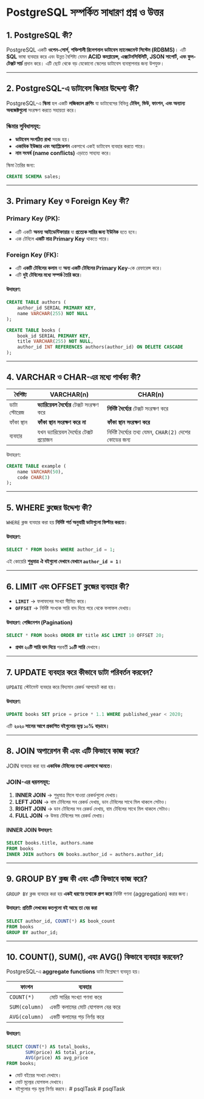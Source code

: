# PostgreSQL সম্পর্কিত সাধারণ প্রশ্ন ও উত্তর

## 1. PostgreSQL কী?

PostgreSQL একটি **ওপেন-সোর্স, শক্তিশালী রিলেশনাল ডাটাবেস ম্যানেজমেন্ট সিস্টেম (RDBMS)**। এটি **SQL** ভাষা ব্যবহার করে এবং উন্নত বৈশিষ্ট্য যেমন **ACID কমপ্লায়েন্স, এক্সটেনসিবিলিটি, JSON সাপোর্ট, এবং ফুল-টেক্সট সার্চ** প্রদান করে। এটি ছোট থেকে বড় যেকোনো স্কেলের ডাটাবেস ব্যবস্থাপনার জন্য উপযুক্ত।

---

## 2. PostgreSQL-এ ডাটাবেস স্কিমার উদ্দেশ্য কী?

PostgreSQL-এ **স্কিমা** হল একটি **লজিক্যাল গ্রুপিং** যা ডাটাবেসের বিভিন্ন **টেবিল, ভিউ, ফাংশন, এবং অন্যান্য অবজেক্টগুলো** সংরক্ষণ করতে সহায়তা করে।

### **স্কিমার সুবিধাসমূহ:**

- **ডাটাবেস সংগঠিত রাখা** সহজ হয়।
- **একাধিক ইউজার এবং অ্যাপ্লিকেশন** একসাথে একই ডাটাবেস ব্যবহার করতে পারে।
- **নাম সংঘর্ষ (name conflicts)** এড়াতে সাহায্য করে।

স্কিমা তৈরির জন্য:

```sql
CREATE SCHEMA sales;
```

---

## 3. Primary Key ও Foreign Key কী?

### **Primary Key (PK):**

- এটি একটি **অনন্য আইডেন্টিফায়ার** যা **প্রত্যেক সারির জন্য ইউনিক** হতে হবে।
- এক টেবিলে **একটি মাত্র Primary Key** থাকতে পারে।

### **Foreign Key (FK):**

- এটি **একটি টেবিলের কলাম** যা **অন্য একটি টেবিলের Primary Key**-কে রেফারেন্স করে।
- এটি **দুই টেবিলের মধ্যে সম্পর্ক তৈরি করে**।

#### **উদাহরণ:**

```sql
CREATE TABLE authors (
    author_id SERIAL PRIMARY KEY,
    name VARCHAR(255) NOT NULL
);

CREATE TABLE books (
    book_id SERIAL PRIMARY KEY,
    title VARCHAR(255) NOT NULL,
    author_id INT REFERENCES authors(author_id) ON DELETE CASCADE
);
```

---

## 4. VARCHAR ও CHAR-এর মধ্যে পার্থক্য কী?

| বৈশিষ্ট্য    | VARCHAR(n)                                   | CHAR(n)                                                   |
| ------------ | -------------------------------------------- | --------------------------------------------------------- |
| ডাটা স্টোরেজ | **ভ্যারিয়েবল দৈর্ঘ্যের** টেক্সট সংরক্ষণ করে | **নির্দিষ্ট দৈর্ঘ্যের** টেক্সট সংরক্ষণ করে                |
| ফাঁকা স্থান  | **ফাঁকা স্থান সংরক্ষণ করে না**               | **ফাঁকা স্থান সংরক্ষণ করে**                               |
| ব্যবহার      | যখন ভ্যারিয়েবল দৈর্ঘ্যের টেক্সট প্রয়োজন      | নির্দিষ্ট দৈর্ঘ্যের তথ্য যেমন, `CHAR(2)` দেশের কোডের জন্য |

উদাহরণ:

```sql
CREATE TABLE example (
    name VARCHAR(50),
    code CHAR(3)
);
```

---

## 5. WHERE ক্লজের উদ্দেশ্য কী?

`WHERE` ক্লজ ব্যবহার করা হয় **নির্দিষ্ট শর্ত অনুযায়ী ডাটাগুলো ফিল্টার করতে**।

#### **উদাহরণ:**

```sql
SELECT * FROM books WHERE author_id = 1;
```

এই কোয়েরি **শুধুমাত্র ঐ বইগুলো দেখাবে যেখানে `author_id = 1`।**

---

## 6. LIMIT এবং OFFSET ক্লজের ব্যবহার কী?

- **`LIMIT`** → ফলাফলের সংখ্যা সীমিত করে।
- **`OFFSET`** → নির্দিষ্ট সংখ্যক সারি বাদ দিয়ে পরে থেকে ফলাফল দেখায়।

#### **উদাহরণ: পেজিনেশন (Pagination)**

```sql
SELECT * FROM books ORDER BY title ASC LIMIT 10 OFFSET 20;
```

- **প্রথম ২০টি সারি বাদ দিয়ে** পরবর্তী **১০টি সারি** দেখাবে।

---

## 7. UPDATE ব্যবহার করে কীভাবে ডাটা পরিবর্তন করবেন?

`UPDATE` স্টেটমেন্ট ব্যবহার করে বিদ্যমান রেকর্ড আপডেট করা হয়।

#### **উদাহরণ:**

```sql
UPDATE books SET price = price * 1.1 WHERE published_year < 2020;
```

এটি **২০২০ সালের আগে প্রকাশিত বইগুলোর মূল্য ১০% বাড়াবে।**

---

## 8. JOIN অপারেশন কী এবং এটি কিভাবে কাজ করে?

JOIN ব্যবহার করা হয় **একাধিক টেবিলের তথ্য একসাথে আনতে**।

### **JOIN-এর ধরনসমূহ:**

1. **INNER JOIN** → শুধুমাত্র মিলে যাওয়া রেকর্ডগুলো দেখায়।
2. **LEFT JOIN** → বাম টেবিলের সব রেকর্ড দেখায়, ডান টেবিলের সাথে মিল থাকলে সেটাও।
3. **RIGHT JOIN** → ডান টেবিলের সব রেকর্ড দেখায়, বাম টেবিলের সাথে মিল থাকলে সেটাও।
4. **FULL JOIN** → উভয় টেবিলের সব রেকর্ড দেখায়।

#### **INNER JOIN উদাহরণ:**

```sql
SELECT books.title, authors.name
FROM books
INNER JOIN authors ON books.author_id = authors.author_id;
```

---

## 9. GROUP BY ক্লজ কী এবং এটি কিভাবে কাজ করে?

`GROUP BY` ক্লজ ব্যবহার করা হয় **একই ধরণের তথ্যকে গ্রুপ করে** নির্দিষ্ট গণনা (aggregation) করার জন্য।

#### **উদাহরণ:** প্রতিটি লেখকের কতগুলো বই আছে তা বের করা

```sql
SELECT author_id, COUNT(*) AS book_count
FROM books
GROUP BY author_id;
```

---

## 10. COUNT(), SUM(), এবং AVG() কিভাবে ব্যবহার করবেন?

PostgreSQL-এ **aggregate functions** ডাটা বিশ্লেষণে ব্যবহৃত হয়।

| ফাংশন         | ব্যবহার                       |
| ------------- | ----------------------------- |
| `COUNT(*)`    | মোট সারির সংখ্যা গণনা করে     |
| `SUM(column)` | একটি কলামের মোট যোগফল বের করে |
| `AVG(column)` | একটি কলামের গড় নির্ণয় করে   |

#### **উদাহরণ:**

```sql
SELECT COUNT(*) AS total_books,
       SUM(price) AS total_price,
       AVG(price) AS avg_price
FROM books;
```

- মোট বইয়ের সংখ্যা দেখাবে।
- মোট মূল্যের যোগফল দেখাবে।
- বইগুলোর গড় মূল্য নির্ণয় করবে।
#   p s q l T a s k  
 #   p s q l T a s k  
 